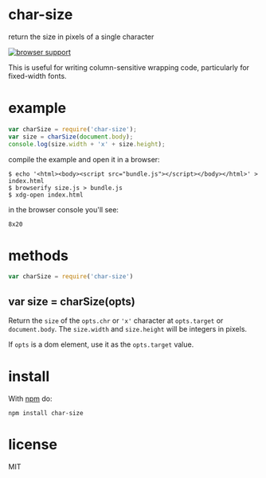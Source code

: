 # char-size

return the size in pixels of a single character

[![browser support](https://ci.testling.com/substack/char-size.png)](http://ci.testling.com/substack/char-size)

This is useful for writing column-sensitive wrapping code, particularly for
fixed-width fonts.

# example

``` js
var charSize = require('char-size');
var size = charSize(document.body);
console.log(size.width + 'x' + size.height);
```

compile the example and open it in a browser:

```
$ echo '<html><body><script src="bundle.js"></script></body></html>' > index.html
$ browserify size.js > bundle.js
$ xdg-open index.html
```

in the browser console you'll see:

```
8x20
```

# methods

``` js
var charSize = require('char-size')
```

## var size = charSize(opts)

Return the `size` of the `opts.chr` or `'x'` character at `opts.target` or
`document.body`. The `size.width` and `size.height` will be integers in pixels.

If `opts` is a dom element, use it as the `opts.target` value.

# install

With [npm](https://npmjs.org) do:

```
npm install char-size
```

# license

MIT
